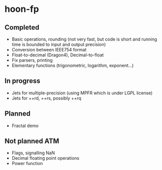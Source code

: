 # hoon-fp

## Completed

* Basic operations, rounding (not very fast, but code is short and running time is bounded to input and output precision)
* Conversion between IEEE754 format
* Float-to-decimal (Dragon4), Decimal-to-float
* Fix parsers, printing
* Elementary functions (trigonometric, logarithm, exponent...)

## In progress

* Jets for multiple-precision (using MPFR which is under LGPL license)
* Jets for ++rd, ++rs, possibly ++rq

## Planned

* Fractal demo

## Not planned ATM

* Flags, signalling NaN
* Decimal floating point operations
* Power function
